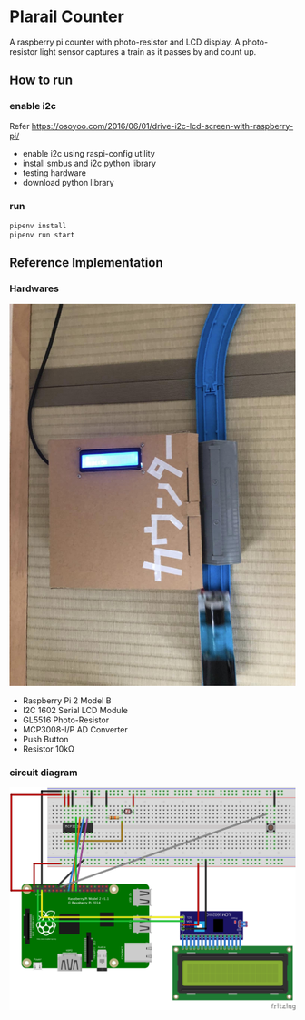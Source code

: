 # Plarail Counter
A raspberry pi counter with photo-resistor and LCD display.
A photo-resistor light sensor captures a train as it passes by and count up.

## How to run
### enable i2c
Refer https://osoyoo.com/2016/06/01/drive-i2c-lcd-screen-with-raspberry-pi/
- enable i2c using raspi-config utility
- install smbus and i2c python library
- testing hardware
- download python library

### run
```
pipenv install
pipenv run start
```

## Reference Implementation
### Hardwares
![Photo](doc/photo.jpeg)
- Raspberry Pi 2 Model B
- I2C 1602 Serial LCD Module
- GL5516 Photo-Resistor
- MCP3008-I/P AD Converter
- Push Button
- Resistor 10kΩ

### circuit diagram
![Circuit Diagram](doc/diagram.png)
